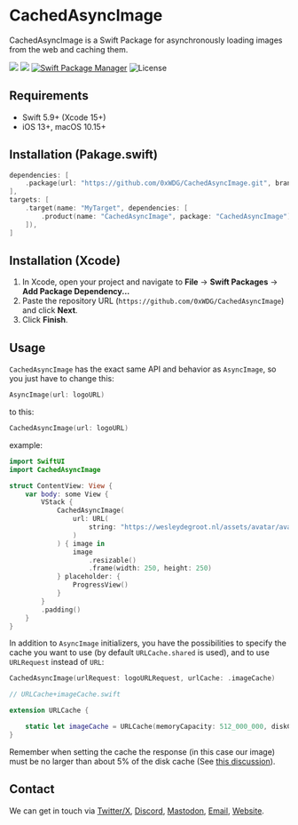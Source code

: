 # CachedAsyncImage

CachedAsyncImage is a Swift Package for asynchronously loading images from the web and caching them.

[![](https://img.shields.io/endpoint?url=https%3A%2F%2Fswiftpackageindex.com%2Fapi%2Fpackages%2F0xWDG%2FCachedAsyncImage%2Fbadge%3Ftype%3Dplatforms)](https://swiftpackageindex.com/0xWDG/CachedAsyncImage)
[![](https://img.shields.io/endpoint?url=https%3A%2F%2Fswiftpackageindex.com%2Fapi%2Fpackages%2F0xWDG%2FCachedAsyncImage%2Fbadge%3Ftype%3Dswift-versions)](https://swiftpackageindex.com/0xWDG/CachedAsyncImage)
[![Swift Package Manager](https://img.shields.io/badge/SPM-compatible-brightgreen.svg)](https://swift.org/package-manager)
![License](https://img.shields.io/github/license/0xWDG/CachedAsyncImage)

## Requirements

- Swift 5.9+ (Xcode 15+)
- iOS 13+, macOS 10.15+

## Installation (Pakage.swift)

```swift
dependencies: [
    .package(url: "https://github.com/0xWDG/CachedAsyncImage.git", branch: "main"),
],
targets: [
    .target(name: "MyTarget", dependencies: [
        .product(name: "CachedAsyncImage", package: "CachedAsyncImage"),
    ]),
]
```

## Installation (Xcode)

1. In Xcode, open your project and navigate to **File** → **Swift Packages** → **Add Package Dependency...**
2. Paste the repository URL (`https://github.com/0xWDG/CachedAsyncImage`) and click **Next**.
3. Click **Finish**.

## Usage

`CachedAsyncImage` has the exact same API and behavior as `AsyncImage`, so you just have to change this:

```swift
AsyncImage(url: logoURL)
```

to this:

```swift
CachedAsyncImage(url: logoURL)
```

example:

```swift
import SwiftUI
import CachedAsyncImage

struct ContentView: View {
    var body: some View {
        VStack {
            CachedAsyncImage(
                url: URL(
                    string: "https://wesleydegroot.nl/assets/avatar/avatar.webp"
                )
            ) { image in
                image
                    .resizable()
                    .frame(width: 250, height: 250)
            } placeholder: {
                ProgressView()
            }
        }
        .padding()
    }
}
```

In addition to `AsyncImage` initializers, you have the possibilities to specify the cache you want to use (by default `URLCache.shared` is used), and to use `URLRequest` instead of `URL`:

```swift
CachedAsyncImage(urlRequest: logoURLRequest, urlCache: .imageCache)
```

```swift
// URLCache+imageCache.swift

extension URLCache {

    static let imageCache = URLCache(memoryCapacity: 512_000_000, diskCapacity: 10_000_000_000)
}
```

Remember when setting the cache the response (in this case our image) must be no larger than about 5% of the disk cache (See [this discussion](https://developer.apple.com/documentation/foundation/nsurlsessiondatadelegate/1411612-urlsession#discussion)).

## Contact

We can get in touch via [Twitter/X](https://twitter.com/0xWDG), [Discord](https://discordapp.com/users/918438083861573692), [Mastodon](https://mastodon.social/@0xWDG), [Email](mailto:email+oss@wesleydegroot.nl), [Website](https://wesleydegroot.nl).
